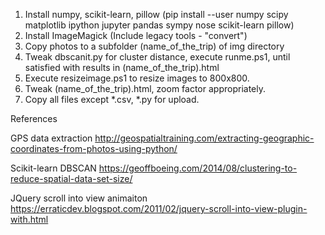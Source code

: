1. Install numpy, scikit-learn, pillow (pip install --user numpy scipy matplotlib ipython jupyter pandas sympy nose scikit-learn pillow)
2. Install ImageMagick (Include legacy tools - "convert")
3. Copy photos to a subfolder (name_of_the_trip) of img directory 
4. Tweak dbscanit.py for cluster distance, execute runme.ps1, until satisfied with results in (name_of_the_trip).html
5. Execute resizeimage.ps1 to resize images to 800x800.
6. Tweak (name_of_the_trip).html, zoom factor appropriately.
7. Copy all files except *.csv, *.py for upload.

References

GPS data extraction 
	http://geospatialtraining.com/extracting-geographic-coordinates-from-photos-using-python/

Scikit-learn
	DBSCAN https://geoffboeing.com/2014/08/clustering-to-reduce-spatial-data-set-size/

JQuery scroll into view animaiton
	https://erraticdev.blogspot.com/2011/02/jquery-scroll-into-view-plugin-with.html
